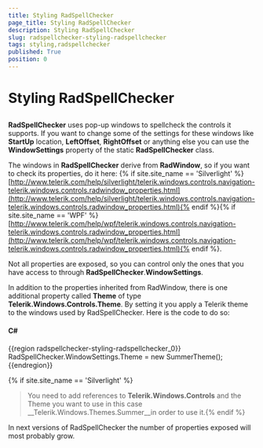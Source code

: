 ```yaml
---
title: Styling RadSpellChecker
page_title: Styling RadSpellChecker
description: Styling RadSpellChecker
slug: radspellchecker-styling-radspellchecker
tags: styling,radspellchecker
published: True
position: 0
---
```


# Styling RadSpellChecker



## 

__RadSpellChecker__ uses pop-up windows to spellcheck the controls it supports. If you want to change some of the settings for these windows like __StartUp__ location, __LeftOffset__, __RightOffset__ or anything else you can use the __WindowSettings__ property of the static __RadSpellChecker__ class. 

The windows in __RadSpellChecker__ derive from __RadWindow__, so if you want to check its properties, do it here:          {% if site.site_name == 'Silverlight' %}[http://www.telerik.com/help/silverlight/telerik.windows.controls.navigation-telerik.windows.controls.radwindow_properties.html](http://www.telerik.com/help/silverlight/telerik.windows.controls.navigation-telerik.windows.controls.radwindow_properties.html){% endif %}{% if site.site_name == 'WPF' %}[http://www.telerik.com/help/wpf/telerik.windows.controls.navigation-telerik.windows.controls.radwindow_properties.html](http://www.telerik.com/help/wpf/telerik.windows.controls.navigation-telerik.windows.controls.radwindow_properties.html){% endif %}.
          

Not all properties are exposed, so you can control only the ones that you have access to through __RadSpellChecker__.__WindowSettings__. 

In addition to the properties inherited from RadWindow, there is one additional property called __Theme__ of type __Telerik.Windows.Controls.Theme__. By setting it you apply a Telerik theme to the windows used by RadSpellChecker. Here is the code to do so:

#### __C#__

{{region radspellchecker-styling-radspellchecker_0}}
	RadSpellChecker.WindowSettings.Theme = new SummerTheme();
{{endregion}}



{% if site.site_name == 'Silverlight' %}

>You need to add references to __Telerik.Windows.Controls__ and the Theme you want to use in this case __Telerik.Windows.Themes.Summer__in order to use it.{% endif %}

In next versions of RadSpellChecker the number of properties exposed will most probably grow. 
